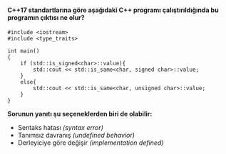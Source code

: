 #### C++17 standartlarına göre aşağıdaki C++ programı çalıştırıldığında bu programın çıktısı ne olur?

```
#include <iostream>
#include <type_traits>
 
int main()
{
	if (std::is_signed<char>::value){
		std::cout << std::is_same<char, signed char>::value;
	}
	else{
		std::cout << std::is_same<char, unsigned char>::value;
	}
}
```

__Sorunun yanıtı şu seçeneklerden biri de olabilir:__

+ Sentaks hatası *(syntax error)*
+ Tanımsız davranış *(undefined behavior)*
+ Derleyiciye göre değişir *(implementation defined)*




